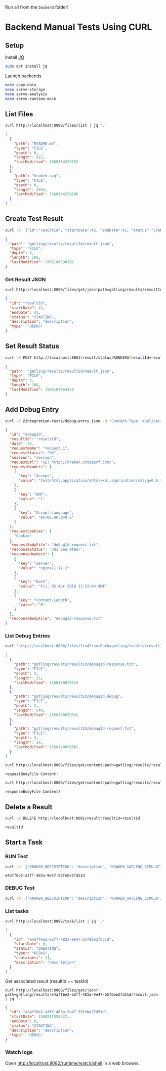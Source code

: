 
Run all from the `backend` folder!

# Backend Manual Tests Using CURL

## Setup

Install [JQ](https://stedolan.github.io/jq/)

```bash
sudo apt install jq
```

Launch backends

```bash
make copy-data
make serve-storage
make serve-analysis
make serve-runtime-mock
```

## List Files

```bash
curl http://localhost:8080/files/list | jq '.'
```

```json
[
  {
    "path": "README.md",
    "type": "FILE",
    "depth": 0,
    "length": 815,
    "lastModified": 1568184229192
  },
  {
    "path": "kraken.svg",
    "type": "FILE",
    "depth": 0,
    "length": 3383,
    "lastModified": 1568184229196
  }
]
```

## Create Test Result

```bash
curl -d '{"id":"resultId", "startDate":42, "endDate":42, "status":"STARTING", "description": "description", "type": "DEBUG"}' -H "Content-Type: application/json" -X POST http://localhost:8081/result | jq '.'
```

```json
{
  "path": "gatling/results/resultId/result.json",
  "type": "FILE",
  "depth": 3,
  "length": 108,
  "lastModified": 1568186290386
}
```

### Get Result JSON

```bash
curl http://localhost:8080/files/get/json?path=gatling/results/resultId/result.json | jq '.'
```

```json
{
  "id": "resultId",
  "startDate": 42,
  "endDate": 42,
  "status": "STARTING",
  "description": "description",
  "type": "DEBUG"
}
```

## Set Result Status

```bash
curl -X POST http://localhost:8081/result/status/RUNNING?resultId=resultId | jq '.'
```

```json
{
  "path": "gatling/results/resultId/result.json",
  "type": "FILE",
  "depth": 3,
  "length": 106,
  "lastModified": 1568187054353
}

```

## Add Debug Entry

```bash
curl -d @integration-tests/debug-entry.json -H "Content-Type: application/json" -X POST http://localhost:8081/result/debug | jq '.'
```

```json
{
  "id": "debugId",
  "resultId": "resultId",
  "date": 42,
  "requestName": "request_1",
  "requestStatus": "OK",
  "session": "session",
  "requestUrl": "GET http://kraken.octoperf.com/",
  "requestHeaders": [
    {
      "key": "Accept",
      "value": "text/html,application/xhtml+xml,application/xml;q=0.9,*/*;q=0.8"
    },
    {
      "key": "DNT",
      "value": "1"
    },
    {
      "key": "Accept-Language",
      "value": "en-US,en;q=0.5"
    }
  ],
  "requestCookies": [
    "Cookie"
  ],
  "requestBodyFile": "debugId-request.txt",
  "responseStatus": "303 See Other",
  "responseHeaders": [
    {
      "key": "Server",
      "value": "nginx/1.12.2"
    },
    {
      "key": "Date",
      "value": "Fri, 05 Apr 2019 11:52:04 GMT"
    },
    {
      "key": "Content-Length",
      "value": "0"
    }
  ],
  "responseBodyFile": "debugId-response.txt"
}
```

### List Debug Entries

```bash
curl "http://localhost:8080/files/find?rootPath=gatling/results/resultId/&matcher=debugId.*" | jq '.'
```

```json
[
  {
    "path": "gatling/results/resultId/debugId-response.txt",
    "type": "FILE",
    "depth": 3,
    "length": 25,
    "lastModified": 1568190870533
  },
  {
    "path": "gatling/results/resultId/debugId.debug",
    "type": "FILE",
    "depth": 3,
    "length": 644,
    "lastModified": 1568190870541
  },
  {
    "path": "gatling/results/resultId/debugId-request.txt",
    "type": "FILE",
    "depth": 3,
    "length": 24,
    "lastModified": 1568190870501
  }
]
```

```bash
curl http://localhost:8080/files/get/content?path=gatling/results/resultId/debugId-request.txt
```

```
requestBodyFile Content!
```

```bash
curl http://localhost:8080/files/get/content?path=gatling/results/resultId/debugId-response.txt
```

```
responseBodyFile Content!
```

## Delete a Result

```bash
curl -X DELETE http://localhost:8081/result?resultId=resultId
```

```
resultId
```

## Start a Task

### RUN Test

```bash
curl -d '{"KRAKEN_DESCRIPTION": "description", "KRAKEN_GATLING_SIMULATION": "computerdatabase.BasicSimulation"}' -H "ApplicationId: shell" -H "Content-Type: application/json" -X POST http://localhost:8082/task/RUN
```

```
e4aff6e2-a3ff-483a-9e47-55febe2fd51d
```

### DEBUG Test

```bash
curl -d '{"KRAKEN_DESCRIPTION": "description", "KRAKEN_GATLING_SIMULATION": "computerdatabase.BasicSimulation"}' -H "ApplicationId: shell" -H "Content-Type: application/json" -X POST http://localhost:8082/task/DEBUG
```

### List tasks

```bash
curl http://localhost:8082/task/list | jq '.'
```

```json
[
  {
    "id": "e4aff6e2-a3ff-483a-9e47-55febe2fd51d",
    "startDate": 0,
    "status": "CREATING",
    "type": "DEBUG",
    "containers": [],
    "description": "description"
  }
]
```

Get associated result (resultId == taskId)

```bask
curl http://localhost:8080/files/get/json?path=gatling/results/e4aff6e2-a3ff-483a-9e47-55febe2fd51d/result.json | jq '.'
```

```json
{
  "id": "e4aff6e2-a3ff-483a-9e47-55febe2fd51d",
  "startDate": 1568211558322,
  "endDate": 0,
  "status": "STARTING",
  "description": "description",
  "type": "DEBUG"
}
```
### Watch logs

Open [http://localhost:8082/runtime/watch/shell](http://localhost:8082/runtime/watch/shell) in a web browser.